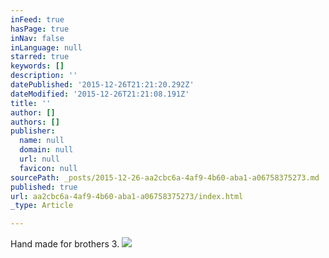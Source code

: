 ```yaml
---
inFeed: true
hasPage: true
inNav: false
inLanguage: null
starred: true
keywords: []
description: ''
datePublished: '2015-12-26T21:21:20.292Z'
dateModified: '2015-12-26T21:21:08.191Z'
title: ''
author: []
authors: []
publisher:
  name: null
  domain: null
  url: null
  favicon: null
sourcePath: _posts/2015-12-26-aa2cbc6a-4af9-4b60-aba1-a06758375273.md
published: true
url: aa2cbc6a-4af9-4b60-aba1-a06758375273/index.html
_type: Article

---
```

Hand made for brothers 3\.
![](https://the-grid-user-content.s3-us-west-2.amazonaws.com/e4e76fc3-749e-4493-ab35-910789143bc7.jpg)